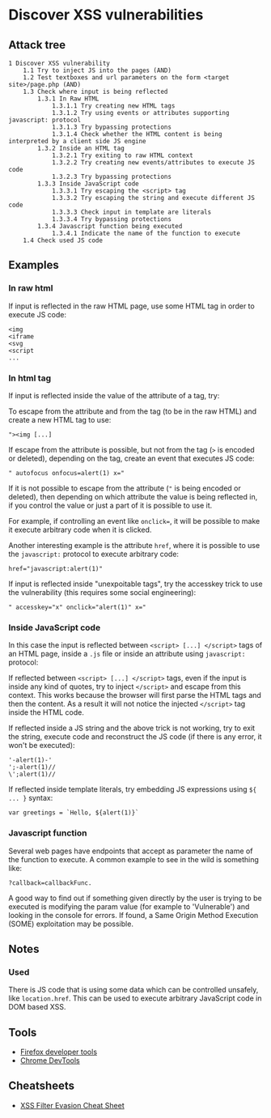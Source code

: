 # Discover XSS vulnerabilities

## Attack tree

```text
1 Discover XSS vulnerability
    1.1 Try to inject JS into the pages (AND)
    1.2 Test textboxes and url parameters on the form <target site>/page.php (AND)
    1.3 Check where input is being reflected
        1.3.1 In Raw HTML
            1.3.1.1 Try creating new HTML tags
            1.3.1.2 Try using events or attributes supporting javascript: protocol
            1.3.1.3 Try bypassing protections
            1.3.1.4 Check whether the HTML content is being interpreted by a client side JS engine
        1.3.2 Inside an HTML tag
            1.3.2.1 Try exiting to raw HTML context
            1.3.2.2 Try creating new events/attributes to execute JS code
            1.3.2.3 Try bypassing protections
        1.3.3 Inside JavaScript code
            1.3.3.1 Try escaping the <script> tag
            1.3.3.2 Try escaping the string and execute different JS code
            1.3.3.3 Check input in template are literals
            1.3.3.4 Try bypassing protections
        1.3.4 Javascript function being executed
            1.3.4.1 Indicate the name of the function to execute
    1.4 Check used JS code
```

## Examples

### In raw html

If input is reflected in the raw HTML page, use some HTML tag in order to execute JS code: 

```text
<img 
<iframe 
<svg 
<script 
...
```

### In html tag
If input is reflected inside the value of the attribute of a tag, try:

To escape from the attribute and from the tag (to be in the raw HTML) and create a new HTML tag to use: 

```text
"><img [...]
```

If escape from the attribute is possible, but not from the tag (`>` is encoded or deleted), depending on the tag, create an event that executes JS code: 

```text
" autofocus onfocus=alert(1) x="
```
If it is not possible to escape from the attribute (`"` is being encoded or deleted), then depending on which attribute the value is being reflected in, if you control the value or just a part of it is possible to use it. 

For example, if controlling an event like `onclick=`, it will be possible to make it execute arbitrary code when it is clicked. 

Another interesting example is the attribute `href`, where it is possible to use the `javascript:` protocol to execute arbitrary code: 

```text
href="javascript:alert(1)"
```

If input is reflected inside "unexpoitable tags", try the accesskey trick to use the vulnerability (this requires some social engineering): 

```text
" accesskey="x" onclick="alert(1)" x="
```

### Inside JavaScript code

In this case the input is reflected between `<script> [...] </script>` tags of an HTML page, inside a `.js` file or inside an attribute using `javascript:` protocol:

If reflected between `<script> [...] </script>` tags, even if the input is inside any kind of quotes, try to inject 
`</script>` and escape from this context. This works because the browser will first parse the HTML tags and then the 
content. As a result it will not notice the injected `</script>` tag inside the HTML code.

If reflected inside a JS string and the above trick is not working, try to exit the string, execute code and reconstruct the JS code (if there is any error, it won't be executed):

```text
'-alert(1)-'
';-alert(1)//
\';alert(1)//
```

If reflected inside template literals, try embedding JS expressions using `${ ... }` syntax: 

```text
var greetings = `Hello, ${alert(1)}`
```

### Javascript function

Several web pages have endpoints that accept as parameter the name of the function to execute. A common example to see 
in the wild is something like: 

    ?callback=callbackFunc.

A good way to find out if something given directly by the user is trying to be executed is modifying the param value 
(for example to 'Vulnerable') and looking in the console for errors. If found, a Same Origin Method Execution (SOME) 
exploitation may be possible.

## Notes

### Used
There is JS code that is using some data which can be controlled unsafely, like `location.href`. This can be used to 
execute arbitrary JavaScript code in DOM based XSS.

## Tools

* [Firefox developer tools](https://firefox-dev.tools/)
* [Chrome DevTools](https://developer.chrome.com/docs/devtools/)

## Cheatsheets

* [XSS Filter Evasion Cheat Sheet](https://cheatsheetseries.owasp.org/cheatsheets/XSS_Filter_Evasion_Cheat_Sheet.html)